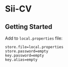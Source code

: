 # Sii-CV

## Getting Started

Add to `local.properties` file:
```
store.file=local.properties
store.password=empty
key.password=empty
key.alias=empty
```
